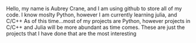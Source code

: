 Hello, my name is Aubrey Crane, and I am using github to store all of my code.
I know moslty Python, however I am currently learning julia, and C/C++
As of this time...most of my projects are Python, however projects in C/C++ and Julia will be more abundant as time comes.
These are just the projects that I have done that are the most interesting
